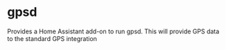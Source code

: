 # gpsd

Provides a Home Assistant add-on to run gpsd. This will provide GPS data to the standard GPS integration

